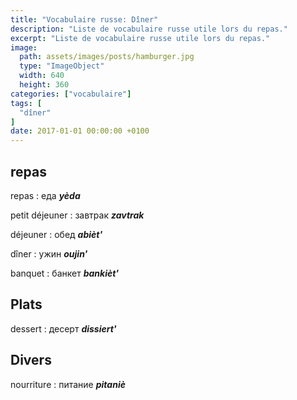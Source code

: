 ```yaml
---
title: "Vocabulaire russe: Dîner"
description: "Liste de vocabulaire russe utile lors du repas."
excerpt: "Liste de vocabulaire russe utile lors du repas."
image:
  path: assets/images/posts/hamburger.jpg
  type: "ImageObject"
  width: 640
  height: 360
categories: ["vocabulaire"]
tags: [
  "dîner"
]
date: 2017-01-01 00:00:00 +0100
---
```


## repas

repas
: еда
*__yèda__*

petit déjeuner
: завтрак
*__zavtrak__*

déjeuner
: обед
*__abièt'__*

dîner
: ужин
*__oujin'__*

banquet
: банкет
*__bankièt'__*


## Plats

dessert
: десерт
*__dissiert'__*


## Divers

nourriture
: питание
*__pitaniè__*
